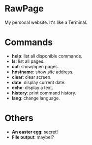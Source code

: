 RawPage
=======

My personal website. It's like a Terminal.

Commands
========

* **help**: list all disponible commands.
* **ls**: list all pages.
* **cat**: show/open pages.
* **hostname**: show site address.
* **clear**: clear screen.
* **date**: display current date.
* **echo**: display a text.
* **history**: print command history.
* **lang**: change language.

Others
======
* **An easter egg**: secret!
* **File output**: maybe!?